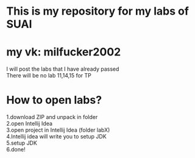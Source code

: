 This is my repository for my labs of SUAI 
==============
my vk: milfucker2002 
=================
I will post the labs that I have already passed  
There will be no lab 11,14,15 for TP  
  
How to open labs?
===================  
1.download ZIP and unpack in folder  
2.open Intellij Idea  
3.open project in Intellij Idea (folder labX)  
4.Intellij idea will write you to setup JDK  
5.setup JDK  
6.done!
